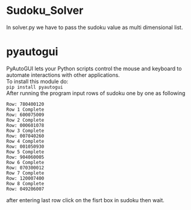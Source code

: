 # Sudoku_Solver
In solver.py we have to pass the sudoku value as multi dimensional list.</br>
# pyautogui
PyAutoGUI lets your Python scripts control the mouse and keyboard to automate interactions with other applications. </br>
To install this module do:</br>
```pip install pyautogui```
</br> After running the program input rows of sudoku one by one as following</br>
```
Row: 780400120
Row 1 Complete
Row: 600075009
Row 2 Complete
Row: 000601078
Row 3 Complete
Row: 007040260
Row 4 Complete
Row: 001050930
Row 5 Complete
Row: 904060005
Row 6 Complete
Row: 070300012
Row 7 Complete
Row: 120007400
Row 8 Complete
Row: 049206007
```
after entering last row click on the fisrt box in sudoku then wait.
